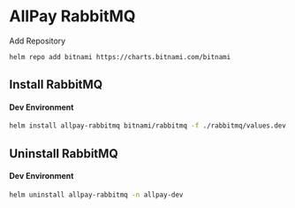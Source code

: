 # AllPay RabbitMQ
Add Repository
```sh
helm repo add bitnami https://charts.bitnami.com/bitnami
```
## Install RabbitMQ
#### Dev Environment
```sh
helm install allpay-rabbitmq bitnami/rabbitmq -f ./rabbitmq/values.dev.yaml -n allpay-dev
```

## Uninstall RabbitMQ
#### Dev Environment
```sh
helm uninstall allpay-rabbitmq -n allpay-dev
```